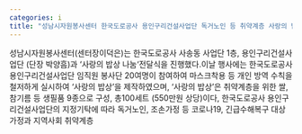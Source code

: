 ```yaml
---
categories: i
title: "성남시자원봉사센터 한국도로공사 용인구리건설사업단 독거노인 등 취약계층 사랑의 밥상 나눔 전개"
---
```

성남시자원봉사센터(센터장이덕은)는 한국도로공사 사송동 사업단 1층, 용인구리건설사업단 (단장 박양흠)과 ‘사랑의 밥상 나눔‘전달식을 진행했다.이날 행사에는 한국도로공사 용인구리건설사업단 임직원 봉사단 20여명이 참여하여 마스크착용 등 개인 방역 수칙을 철저하게 실시하여 ‘사랑의 밥상’을 제작하였으며, ‘사랑의 밥상’은 취약계층을 위한 쌀,참기름 등 생필품 9종으로 구성, 총100세트 (550만원 상당)이다, 한국도로공사 용인구리건설사업단의 지정기탁에 따라 독거노인, 조손가정 등 코로나19, 긴급수해복구 대상 가정과 지역사회 취약계층